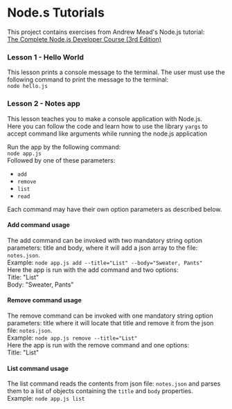 # Node.s Tutorials
This project contains exercises from Andrew Mead's Node.js tutorial:  
[The Complete Node.js Developer Course (3rd Edition)](https://www.udemy.com/course/the-complete-nodejs-developer-course-2/)

### Lesson 1 - Hello World
This lesson prints a console message to the terminal. The user must use the following command to print the message to the terminal:  
`node hello.js`

### Lesson 2 - Notes app
This lesson teaches you to make a console application with Node.js.  
Here you can follow the code and learn how to use the library `yargs` to accept command like arguments while running the node.js application  

Run the app by the following command:  
`node app.js`  
Followed by one of these parameters:
- `add`
- `remove`
- `list`
- `read`  

Each command may have their own option parameters as described below.

#### Add command usage  
The add command can be invoked with two mandatory string option parameters: title and body, where it will add a json array to the file: `notes.json`.  
Example: `node app.js add --title="List" --body="Sweater, Pants"`  
Here the app is run with the add command and two options:  
Title: "List"  
Body: "Sweater, Pants"

#### Remove command usage  
The remove command can be invoked with one mandatory string option parameters: title where it will locate that title and remove it from the json file: `notes.json`.  
Example: `node app.js remove --title="List"`  
Here the app is run with the remove command and one options:  
Title: "List"  

#### List command usage  
The list command reads the contents from json file: `notes.json` and parses them to a list of objects containing the `title` and `body` properties.  
Example: `node app.js list`  
